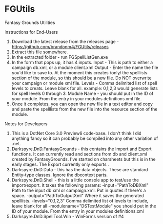 # FGUtils
Fantasy Grounds Utilities

Instructions for End-Users

1. Download the latest release from the releases page - https://github.com/brandonm4/FGUtils/releases
2. Extract this file somewhere.  
3. In the extracted folder - run FGSpellListGen.exe
4. In the form that pops up, it has 4 inputs.
    Input - This is path to either a campaign db.xml, or a module client.xml
    Output - Enter the name the file you'd like to save to.  At the moment this creates /only/ the spelllists section of the module, so this should be a new file.  Do NOT overwrite your campaign or module xml file.
    Levels - Comma delimited list of spell levels to creats.  Leave blank for all.  example:  0,1,2,3 would generate lists for spell levels 0 through 3.
    Module Name - you should put in the ID of your module.  From the <name> entry in your modules definitions.xml file.
5. Once it completes, you can open the new file in a text editor and copy and paste the spelllists from the new file into the resource section of the module.


Notes for Developers

1. This is a DotNet Core 3.0 Preview6 code-base.  I don't think I did anything fancy so it can probably be compiled into any other variation of .net.
2. Darkspyre.DnD.FantasyGrounds - this contains the Import and Export functions.  It can currently read <spell> and <spelldata> sections from db and client.xml created by FantasyGrounds.  I've started on charsheets but this is in the early stages.  The Export currently only exports <spelllists>.
3. Darkspyre.DnD.Data - this has the data objects.  These are standard Entity-type classes.  Ignore the dbcontext parts.  
4. Darkspyre.DnD.Shell - this is a little console app to test/use the import/export.  It takes the following params:
     -input="PathToDBXml"   Path to the input db.xml or campaign.xml.  Put in quotes if there's a space.
     -output="PathToOutputXml"  Where it saves the generated spelllists.
     -levels="0,1,2,3" Comma delimited list of levels to include, leave blank for all
     -modulename="DSTestModule" you should put in the ID of your module.  From the <name> entry in your modules definitions.xml
5. Darkspyre.DnD.SpellTool.Win - WinForms version of #4
